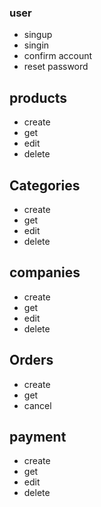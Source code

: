 ### user

- singup
- singin
- confirm account
- reset password

## products

- create
- get
- edit
- delete

## Categories

- create
- get 
- edit
- delete

## companies

- create
- get
- edit
- delete


## Orders

- create
- get
- cancel



## payment

- create
- get
- edit
- delete